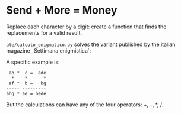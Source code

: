 # Send + More = Money

Replace each character by a digit: create a function that finds the replacements for a valid result.

`ale/calcolo_enigmatico.py` solves the variant published by the italian magazine _Settimana enigmistica`:

A specific example is:

```
 ab *  c =  ade
  *    *      *
 af *  b =   bg
----- ---------
ahg * ae = bede
```

But the calculations can have any of the four operators: +, -, *, /.
